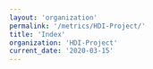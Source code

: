 ```yaml
---
layout: 'organization'
permalink: '/metrics/HDI-Project/'
title: 'Index'
organization: 'HDI-Project'
current_date: '2020-03-15'
---
```

